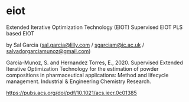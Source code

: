 # eiot
Extended Iterative Optimization Technology (EIOT)
Supervised EIOT
PLS based EIOT

by Sal Garcia (sal.garcia@lilly.com / sgarciam@ic.ac.uk / salvadorgarciamunoz@gmail.com)

Garcia-Munoz, S. and Hernandez Torres, E., 2020. Supervised Extended Iterative Optimization Technology for the estimation of powder compositions in pharmaceutical applications: Method and lifecycle management. Industrial & Engineering Chemistry Research.

https://pubs.acs.org/doi/pdf/10.1021/acs.iecr.0c01385
